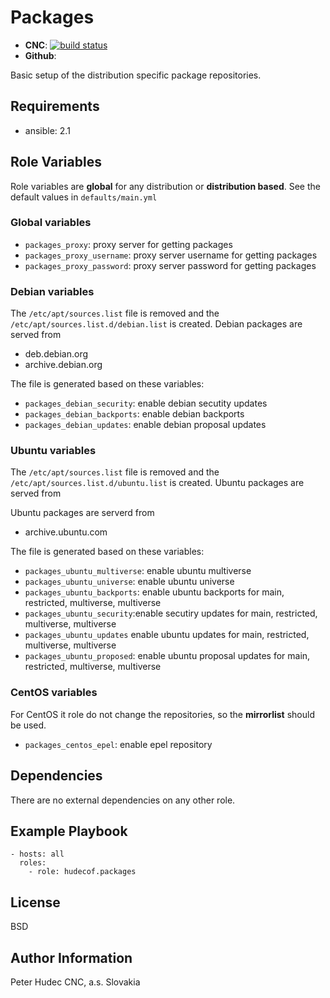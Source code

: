 # Packages

- **CNC**: [![build status](https://source.cnc.sk/ansible/role-packages/badges/master/build.svg)](https://source.cnc.sk/ansible/role-packages/commits/master)
- **Github**:

Basic setup of the distribution specific package repositories.

## Requirements

- ansible: 2.1


## Role Variables

Role variables are **global** for any distribution or **distribution based**. See the default values in `defaults/main.yml`

### Global variables

- `packages_proxy`: proxy server for getting packages
- `packages_proxy_username`: proxy server username for getting packages
- `packages_proxy_password`: proxy server password for getting packages

### Debian variables
The `/etc/apt/sources.list` file is removed and the `/etc/apt/sources.list.d/debian.list` is created. Debian packages are served from

- deb.debian.org
- archive.debian.org

The file is generated based on these variables:

- `packages_debian_security`: enable debian secutity updates
- `packages_debian_backports`: enable debian backports
- `packages_debian_updates`: enable debian proposal updates


### Ubuntu variables
The `/etc/apt/sources.list` file is removed and the `/etc/apt/sources.list.d/ubuntu.list` is created. Ubuntu packages are served from

Ubuntu packages are serverd from

- archive.ubuntu.com

The file is generated based on these variables:

- `packages_ubuntu_multiverse`: enable ubuntu multiverse
- `packages_ubuntu_universe`: enable ubuntu universe
- `packages_ubuntu_backports`: enable ubuntu backports for main, restricted, multiverse, multiverse
- `packages_ubuntu_security`:enable secutiry updates for main, restricted, multiverse, multiverse
- `packages_ubuntu_updates` enable ubuntu updates for main, restricted, multiverse, multiverse
- `packages_ubuntu_proposed`: enable ubuntu proposal updates for main, restricted, multiverse, multiverse

### CentOS variables
For CentOS it role do not change the repositories, so the **mirrorlist** should be used.

- `packages_centos_epel`: enable epel repository


## Dependencies

There are no external dependencies on any other role.

Example Playbook
-------------------------


    - hosts: all
      roles:
        - role: hudecof.packages

License
-------

BSD

Author Information
------------------

Peter Hudec
CNC, a.s.
Slovakia
